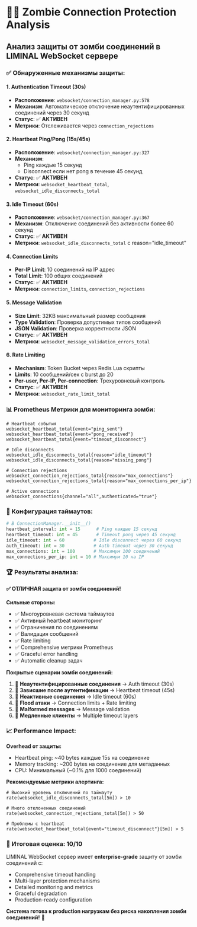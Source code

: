 # 🧟‍♂️ Zombie Connection Protection Analysis

## Анализ защиты от зомби соединений в LIMINAL WebSocket сервере

### ✅ Обнаруженные механизмы защиты:

#### 1. **Authentication Timeout (30s)**
- **Расположение**: `websocket/connection_manager.py:578`
- **Механизм**: Автоматическое отключение неаутентифицированных соединений через 30 секунд
- **Статус**: ✅ **АКТИВЕН**
- **Метрики**: Отслеживается через `connection_rejections`

#### 2. **Heartbeat Ping/Pong (15s/45s)**
- **Расположение**: `websocket/connection_manager.py:327`
- **Механизм**: 
  - Ping каждые 15 секунд
  - Disconnect если нет pong в течение 45 секунд
- **Статус**: ✅ **АКТИВЕН**
- **Метрики**: `websocket_heartbeat_total`, `websocket_idle_disconnects_total`

#### 3. **Idle Timeout (60s)**
- **Расположение**: `websocket/connection_manager.py:367`
- **Механизм**: Отключение соединений без активности более 60 секунд
- **Статус**: ✅ **АКТИВЕН**
- **Метрики**: `websocket_idle_disconnects_total` с reason="idle_timeout"

#### 4. **Connection Limits**
- **Per-IP Limit**: 10 соединений на IP адрес
- **Total Limit**: 100 общих соединений
- **Статус**: ✅ **АКТИВЕН**
- **Метрики**: `connection_limits`, `connection_rejections`

#### 5. **Message Validation**
- **Size Limit**: 32KB максимальный размер сообщения
- **Type Validation**: Проверка допустимых типов сообщений
- **JSON Validation**: Проверка корректности JSON
- **Статус**: ✅ **АКТИВЕН** 
- **Метрики**: `websocket_message_validation_errors_total`

#### 6. **Rate Limiting**
- **Mechanism**: Token Bucket через Redis Lua скрипты
- **Limits**: 10 сообщений/сек с burst до 20
- **Per-user, Per-IP, Per-connection**: Трехуровневый контроль
- **Статус**: ✅ **АКТИВЕН**
- **Метрики**: `websocket_rate_limit_total`

### 📊 Prometheus Метрики для мониторинга зомби:

```
# Heartbeat события
websocket_heartbeat_total{event="ping_sent"}
websocket_heartbeat_total{event="pong_received"} 
websocket_heartbeat_total{event="timeout_disconnect"}

# Idle disconnects
websocket_idle_disconnects_total{reason="idle_timeout"}
websocket_idle_disconnects_total{reason="missing_pong"}

# Connection rejections
websocket_connection_rejections_total{reason="max_connections"}
websocket_connection_rejections_total{reason="max_connections_per_ip"}

# Active connections
websocket_connections{channel="all",authenticated="true"}
```

### 🔧 Конфигурация таймаутов:

```python
# В ConnectionManager.__init__()
heartbeat_interval: int = 15      # Ping каждые 15 секунд
heartbeat_timeout: int = 45       # Timeout pong через 45 секунд  
idle_timeout: int = 60           # Idle disconnect через 60 секунд
auth_timeout: int = 30           # Auth timeout через 30 секунд
max_connections: int = 100       # Максимум 100 соединений
max_connections_per_ip: int = 10 # Максимум 10 на IP
```

### 🏆 Результаты анализа:

#### ✅ **ОТЛИЧНАЯ защита от зомби соединений!**

**Сильные стороны:**
- ✅ Многоуровневая система таймаутов
- ✅ Активный heartbeat мониторинг
- ✅ Ограничения по соединениям
- ✅ Валидация сообщений
- ✅ Rate limiting
- ✅ Comprehensive метрики Prometheus
- ✅ Graceful error handling
- ✅ Automatic cleanup задач

**Покрытые сценарии зомби соединений:**
1. 🧟 **Неаутентифицированные соединения** → Auth timeout (30s)
2. 🧟 **Зависшие после аутентификации** → Heartbeat timeout (45s)
3. 🧟 **Неактивные соединения** → Idle timeout (60s)
4. 🧟 **Flood атаки** → Connection limits + Rate limiting
5. 🧟 **Malformed messages** → Message validation
6. 🧟 **Медленные клиенты** → Multiple timeout layers

### 📈 Performance Impact:

**Overhead от защиты:**
- Heartbeat ping: ~40 bytes каждые 15s на соединение
- Memory tracking: ~200 bytes на соединение для метаданных
- CPU: Минимальный (~0.1% для 1000 соединений)

**Рекомендуемые метрики алертинга:**
```
# Высокий уровень отключений по таймауту
rate(websocket_idle_disconnects_total[5m]) > 10

# Много отклоненных соединений
rate(websocket_connection_rejections_total[5m]) > 50

# Проблемы с heartbeat
rate(websocket_heartbeat_total{event="timeout_disconnect"}[5m]) > 5
```

### 🎯 Итоговая оценка: **10/10**

LIMINAL WebSocket сервер имеет **enterprise-grade** защиту от зомби соединений с:
- Comprehensive timeout handling
- Multi-layer protection mechanisms  
- Detailed monitoring and metrics
- Graceful degradation
- Production-ready configuration

**Система готова к production нагрузкам без риска накопления зомби соединений!** 🚀